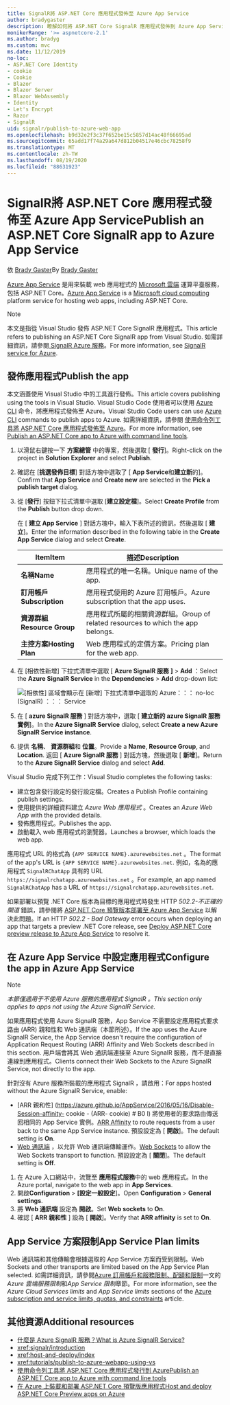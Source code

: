 ```yaml
---
title: SignalR將 ASP.NET Core 應用程式發佈至 Azure App Service
author: bradygaster
description: 瞭解如何將 ASP.NET Core SignalR 應用程式發佈到 Azure App Service。
monikerRange: '>= aspnetcore-2.1'
ms.author: bradyg
ms.custom: mvc
ms.date: 11/12/2019
no-loc:
- ASP.NET Core Identity
- cookie
- Cookie
- Blazor
- Blazor Server
- Blazor WebAssembly
- Identity
- Let's Encrypt
- Razor
- SignalR
uid: signalr/publish-to-azure-web-app
ms.openlocfilehash: b9d32e2f3c37f652be15c5857d14ac48f66695ad
ms.sourcegitcommit: 65add17f74a29a647d812b04517e46cbc78258f9
ms.translationtype: MT
ms.contentlocale: zh-TW
ms.lasthandoff: 08/19/2020
ms.locfileid: "88631923"
---
```

# <a name="publish-an-aspnet-core-no-locsignalr-app-to-azure-app-service"></a><span data-ttu-id="259ab-103">SignalR將 ASP.NET Core 應用程式發佈至 Azure App Service</span><span class="sxs-lookup"><span data-stu-id="259ab-103">Publish an ASP.NET Core SignalR app to Azure App Service</span></span>

<span data-ttu-id="259ab-104">依 [Brady Gaster](https://twitter.com/bradygaster)</span><span class="sxs-lookup"><span data-stu-id="259ab-104">By [Brady Gaster](https://twitter.com/bradygaster)</span></span>

<span data-ttu-id="259ab-105">[Azure App Service](/azure/app-service/app-service-web-overview) 是用來裝載 web 應用程式的 [Microsoft 雲端](https://azure.microsoft.com/) 運算平臺服務，包括 ASP.NET Core。</span><span class="sxs-lookup"><span data-stu-id="259ab-105">[Azure App Service](/azure/app-service/app-service-web-overview) is a [Microsoft cloud computing](https://azure.microsoft.com/) platform service for hosting web apps, including ASP.NET Core.</span></span>

> [!NOTE]
> <span data-ttu-id="259ab-106">本文是指從 Visual Studio 發佈 ASP.NET Core SignalR 應用程式。</span><span class="sxs-lookup"><span data-stu-id="259ab-106">This article refers to publishing an ASP.NET Core SignalR app from Visual Studio.</span></span> <span data-ttu-id="259ab-107">如需詳細資訊，請參閱[ SignalR Azure 服務](https://azure.microsoft.com/services/signalr-service)。</span><span class="sxs-lookup"><span data-stu-id="259ab-107">For more information, see [SignalR service for Azure](https://azure.microsoft.com/services/signalr-service).</span></span>

## <a name="publish-the-app"></a><span data-ttu-id="259ab-108">發佈應用程式</span><span class="sxs-lookup"><span data-stu-id="259ab-108">Publish the app</span></span>

<span data-ttu-id="259ab-109">本文涵蓋使用 Visual Studio 中的工具進行發佈。</span><span class="sxs-lookup"><span data-stu-id="259ab-109">This article covers publishing using the tools in Visual Studio.</span></span> <span data-ttu-id="259ab-110">Visual Studio Code 使用者可以使用 [Azure CLI](/cli/azure) 命令，將應用程式發佈至 Azure。</span><span class="sxs-lookup"><span data-stu-id="259ab-110">Visual Studio Code users can use [Azure CLI](/cli/azure) commands to publish apps to Azure.</span></span> <span data-ttu-id="259ab-111">如需詳細資訊，請參閱 [使用命令列工具將 ASP.NET Core 應用程式發佈至 Azure](/azure/app-service/app-service-web-get-started-dotnet)。</span><span class="sxs-lookup"><span data-stu-id="259ab-111">For more information, see [Publish an ASP.NET Core app to Azure with command line tools](/azure/app-service/app-service-web-get-started-dotnet).</span></span>

1. <span data-ttu-id="259ab-112">以滑鼠右鍵按一下 **方案總管** 中的專案，然後選取 [ **發行**]。</span><span class="sxs-lookup"><span data-stu-id="259ab-112">Right-click on the project in **Solution Explorer** and select **Publish**.</span></span>

1. <span data-ttu-id="259ab-113">確認在 [**挑選發佈目標**] 對話方塊中選取了 [ **App Service**和**建立新**的]。</span><span class="sxs-lookup"><span data-stu-id="259ab-113">Confirm that **App Service** and **Create new** are selected in the **Pick a publish target** dialog.</span></span>

1. <span data-ttu-id="259ab-114">從 [**發行**] 按鈕下拉式清單中選取 [**建立設定檔**]。</span><span class="sxs-lookup"><span data-stu-id="259ab-114">Select **Create Profile** from the **Publish** button drop down.</span></span>

   <span data-ttu-id="259ab-115">在 [ **建立 App Service** ] 對話方塊中，輸入下表所述的資訊，然後選取 [ **建立**]。</span><span class="sxs-lookup"><span data-stu-id="259ab-115">Enter the information described in the following table in the **Create App Service** dialog and select **Create**.</span></span>

   | <span data-ttu-id="259ab-116">Item</span><span class="sxs-lookup"><span data-stu-id="259ab-116">Item</span></span>               | <span data-ttu-id="259ab-117">描述</span><span class="sxs-lookup"><span data-stu-id="259ab-117">Description</span></span> |
   | ------------------ | ----------- |
   | <span data-ttu-id="259ab-118">**名稱**</span><span class="sxs-lookup"><span data-stu-id="259ab-118">**Name**</span></span>           | <span data-ttu-id="259ab-119">應用程式的唯一名稱。</span><span class="sxs-lookup"><span data-stu-id="259ab-119">Unique name of the app.</span></span> |
   | <span data-ttu-id="259ab-120">**訂用帳戶**</span><span class="sxs-lookup"><span data-stu-id="259ab-120">**Subscription**</span></span>   | <span data-ttu-id="259ab-121">應用程式使用的 Azure 訂用帳戶。</span><span class="sxs-lookup"><span data-stu-id="259ab-121">Azure subscription that the app uses.</span></span> |
   | <span data-ttu-id="259ab-122">**資源群組**</span><span class="sxs-lookup"><span data-stu-id="259ab-122">**Resource Group**</span></span> | <span data-ttu-id="259ab-123">應用程式所屬的相關資源群組。</span><span class="sxs-lookup"><span data-stu-id="259ab-123">Group of related resources to which the app belongs.</span></span> |
   | <span data-ttu-id="259ab-124">**主控方案**</span><span class="sxs-lookup"><span data-stu-id="259ab-124">**Hosting Plan**</span></span>   | <span data-ttu-id="259ab-125">Web 應用程式的定價方案。</span><span class="sxs-lookup"><span data-stu-id="259ab-125">Pricing plan for the web app.</span></span> |

1. <span data-ttu-id="259ab-126">在 [相依性新增] 下拉式清單中選取 [ **Azure SignalR 服務** **]**  >  **Add** ：</span><span class="sxs-lookup"><span data-stu-id="259ab-126">Select the **Azure SignalR Service** in the **Dependencies** > **Add** drop-down list:</span></span>

   ![[相依性] 區域會顯示在 [新增] 下拉式清單中選取的 Azure：：： no-loc (SignalR) ：：： Service](publish-to-azure-web-app/_static/signalr-service-dependency.png)

1. <span data-ttu-id="259ab-128">在 [ **azure SignalR 服務** ] 對話方塊中，選取 [ **建立新的 azure SignalR 服務實例**]。</span><span class="sxs-lookup"><span data-stu-id="259ab-128">In the **Azure SignalR Service** dialog, select **Create a new Azure SignalR Service instance**.</span></span>

1. <span data-ttu-id="259ab-129">提供 **名稱**、 **資源群組**和 **位置**。</span><span class="sxs-lookup"><span data-stu-id="259ab-129">Provide a **Name**, **Resource Group**, and **Location**.</span></span> <span data-ttu-id="259ab-130">返回 [ **Azure SignalR 服務** ] 對話方塊，然後選取 [ **新增**]。</span><span class="sxs-lookup"><span data-stu-id="259ab-130">Return to the **Azure SignalR Service** dialog and select **Add**.</span></span>

<span data-ttu-id="259ab-131">Visual Studio 完成下列工作：</span><span class="sxs-lookup"><span data-stu-id="259ab-131">Visual Studio completes the following tasks:</span></span>

* <span data-ttu-id="259ab-132">建立包含發行設定的發行設定檔。</span><span class="sxs-lookup"><span data-stu-id="259ab-132">Creates a Publish Profile containing publish settings.</span></span>
* <span data-ttu-id="259ab-133">使用提供的詳細資料建立 *Azure Web 應用程式* 。</span><span class="sxs-lookup"><span data-stu-id="259ab-133">Creates an *Azure Web App* with the provided details.</span></span>
* <span data-ttu-id="259ab-134">發佈應用程式。</span><span class="sxs-lookup"><span data-stu-id="259ab-134">Publishes the app.</span></span>
* <span data-ttu-id="259ab-135">啟動載入 web 應用程式的瀏覽器。</span><span class="sxs-lookup"><span data-stu-id="259ab-135">Launches a browser, which loads the web app.</span></span>

<span data-ttu-id="259ab-136">應用程式 URL 的格式為 `{APP SERVICE NAME}.azurewebsites.net` 。</span><span class="sxs-lookup"><span data-stu-id="259ab-136">The format of the app's URL is `{APP SERVICE NAME}.azurewebsites.net`.</span></span> <span data-ttu-id="259ab-137">例如，名為的應用程式 `SignalRChatApp` 具有的 URL `https://signalrchatapp.azurewebsites.net` 。</span><span class="sxs-lookup"><span data-stu-id="259ab-137">For example, an app named `SignalRChatApp` has a URL of `https://signalrchatapp.azurewebsites.net`.</span></span>

<span data-ttu-id="259ab-138">如果部署以預覽 .NET Core 版本為目標的應用程式時發生 HTTP *502.2-不正確的閘道* 錯誤，請參閱將 [ASP.NET Core 預覽版本部署至 Azure App Service](xref:host-and-deploy/azure-apps/index#deploy-aspnet-core-preview-release-to-azure-app-service) 以解決此問題。</span><span class="sxs-lookup"><span data-stu-id="259ab-138">If an HTTP *502.2 - Bad Gateway* error occurs when deploying an app that targets a preview .NET Core release, see [Deploy ASP.NET Core preview release to Azure App Service](xref:host-and-deploy/azure-apps/index#deploy-aspnet-core-preview-release-to-azure-app-service) to resolve it.</span></span>

## <a name="configure-the-app-in-azure-app-service"></a><span data-ttu-id="259ab-139">在 Azure App Service 中設定應用程式</span><span class="sxs-lookup"><span data-stu-id="259ab-139">Configure the app in Azure App Service</span></span>

> [!NOTE]
> <span data-ttu-id="259ab-140">*本節僅適用于不使用 Azure 服務的應用程式 SignalR 。*</span><span class="sxs-lookup"><span data-stu-id="259ab-140">*This section only applies to apps not using the Azure SignalR Service.*</span></span>
>
> <span data-ttu-id="259ab-141">如果應用程式使用 Azure SignalR 服務，App Service 不需要設定應用程式要求路由 (ARR) 親和性和 Web 通訊端（本節所述）。</span><span class="sxs-lookup"><span data-stu-id="259ab-141">If the app uses the Azure SignalR Service, the App Service doesn't require the configuration of Application Request Routing (ARR) Affinity and Web Sockets described in this section.</span></span> <span data-ttu-id="259ab-142">用戶端會將其 Web 通訊端連接至 Azure SignalR 服務，而不是直接連線到應用程式。</span><span class="sxs-lookup"><span data-stu-id="259ab-142">Clients connect their Web Sockets to the Azure SignalR Service, not directly to the app.</span></span>

<span data-ttu-id="259ab-143">針對沒有 Azure 服務所裝載的應用程式 SignalR ，請啟用：</span><span class="sxs-lookup"><span data-stu-id="259ab-143">For apps hosted without the Azure SignalR Service, enable:</span></span>

* <span data-ttu-id="259ab-144">[ARR 親和性] (https://azure.github.io/AppService/2016/05/16/Disable-Session-affinity- cookie - (ARR- cookie) # B0 l) 將使用者的要求路由傳送回相同的 App Service 實例。</span><span class="sxs-lookup"><span data-stu-id="259ab-144">[ARR Affinity](https://azure.github.io/AppService/2016/05/16/Disable-Session-affinity-cookie-(ARR-cookie)-for-Azure-web-apps.html) to route requests from a user back to the same App Service instance.</span></span> <span data-ttu-id="259ab-145">預設設定為 [ **開啟**]。</span><span class="sxs-lookup"><span data-stu-id="259ab-145">The default setting is **On**.</span></span>
* <span data-ttu-id="259ab-146">[Web 通訊端](xref:fundamentals/websockets) ，以允許 Web 通訊端傳輸運作。</span><span class="sxs-lookup"><span data-stu-id="259ab-146">[Web Sockets](xref:fundamentals/websockets) to allow the Web Sockets transport to function.</span></span> <span data-ttu-id="259ab-147">預設設定為 [ **關閉**]。</span><span class="sxs-lookup"><span data-stu-id="259ab-147">The default setting is **Off**.</span></span>

1. <span data-ttu-id="259ab-148">在 Azure 入口網站中，流覽至 **應用程式服務**中的 web 應用程式。</span><span class="sxs-lookup"><span data-stu-id="259ab-148">In the Azure portal, navigate to the web app in **App Services**.</span></span>
1. <span data-ttu-id="259ab-149">開啟**Configuration**  >  **[設定一般設定**]。</span><span class="sxs-lookup"><span data-stu-id="259ab-149">Open **Configuration** > **General settings**.</span></span>
1. <span data-ttu-id="259ab-150">將 **Web 通訊端** 設定為 **開啟**。</span><span class="sxs-lookup"><span data-stu-id="259ab-150">Set **Web sockets** to **On**.</span></span>
1. <span data-ttu-id="259ab-151">確認 [ **ARR 親和性** ] 設為 [ **開啟**]。</span><span class="sxs-lookup"><span data-stu-id="259ab-151">Verify that **ARR affinity** is set to **On**.</span></span>

## <a name="app-service-plan-limits"></a><span data-ttu-id="259ab-152">App Service 方案限制</span><span class="sxs-lookup"><span data-stu-id="259ab-152">App Service Plan limits</span></span>

<span data-ttu-id="259ab-153">Web 通訊端和其他傳輸會根據選取的 App Service 方案而受到限制。</span><span class="sxs-lookup"><span data-stu-id="259ab-153">Web Sockets and other transports are limited based on the App Service Plan selected.</span></span> <span data-ttu-id="259ab-154">如需詳細資訊，請參閱[Azure 訂用帳戶和服務限制、配額和限制](/azure/azure-subscription-service-limits#app-service-limits)一文的*Azure 雲端服務限制*和*App Service 限制*章節。</span><span class="sxs-lookup"><span data-stu-id="259ab-154">For more information, see the *Azure Cloud Services limits* and *App Service limits* sections of the [Azure subscription and service limits, quotas, and constraints](/azure/azure-subscription-service-limits#app-service-limits) article.</span></span>

## <a name="additional-resources"></a><span data-ttu-id="259ab-155">其他資源</span><span class="sxs-lookup"><span data-stu-id="259ab-155">Additional resources</span></span>

* [<span data-ttu-id="259ab-156">什麼是 Azure SignalR 服務？</span><span class="sxs-lookup"><span data-stu-id="259ab-156">What is Azure SignalR Service?</span></span>](/azure/azure-signalr/signalr-overview)
* <xref:signalr/introduction>
* <xref:host-and-deploy/index>
* <xref:tutorials/publish-to-azure-webapp-using-vs>
* [<span data-ttu-id="259ab-157">使用命令列工具將 ASP.NET Core 應用程式發行到 Azure</span><span class="sxs-lookup"><span data-stu-id="259ab-157">Publish an ASP.NET Core app to Azure with command line tools</span></span>](/azure/app-service/app-service-web-get-started-dotnet)
* [<span data-ttu-id="259ab-158">在 Azure 上裝載和部署 ASP.NET Core 預覽版應用程式</span><span class="sxs-lookup"><span data-stu-id="259ab-158">Host and deploy ASP.NET Core Preview apps on Azure</span></span>](xref:host-and-deploy/azure-apps/index#deploy-aspnet-core-preview-release-to-azure-app-service)

